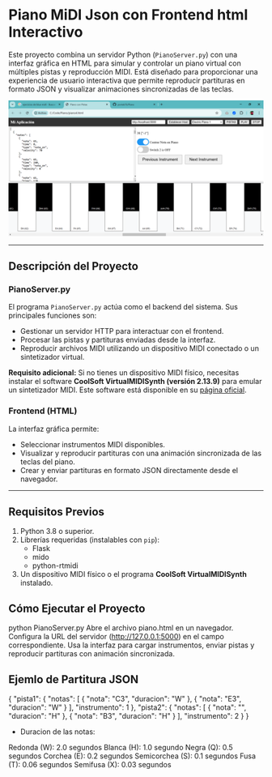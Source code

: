 # Piano MiDI Json con Frontend html Interactivo

Este proyecto combina un servidor Python (`PianoServer.py`) con una interfaz gráfica en HTML para simular y controlar un piano virtual con múltiples pistas y reproducción MIDI. Está diseñado para proporcionar una experiencia de usuario interactiva que permite reproducir partituras en formato JSON y visualizar animaciones sincronizadas de las teclas.

![Piano html optimizado pantalla táctitles](https://github.com/portab76/Piano/blob/main/piano.png?raw=true)


---

## Descripción del Proyecto

### PianoServer.py
El programa `PianoServer.py` actúa como el backend del sistema. Sus principales funciones son:

- Gestionar un servidor HTTP para interactuar con el frontend.
- Procesar las pistas y partituras enviadas desde la interfaz.
- Reproducir archivos MIDI utilizando un dispositivo MIDI conectado o un sintetizador virtual.

**Requisito adicional:** Si no tienes un dispositivo MIDI físico, necesitas instalar el software **CoolSoft VirtualMIDISynth (versión 2.13.9)** para emular un sintetizador MIDI. Este software está disponible en su [página oficial](https://coolsoft.altervista.org/en/virtualmidisynth).

### Frontend (HTML)
La interfaz gráfica permite:

- Seleccionar instrumentos MIDI disponibles.
- Visualizar y reproducir partituras con una animación sincronizada de las teclas del piano.
- Crear y enviar partituras en formato JSON directamente desde el navegador.

---

## Requisitos Previos

1. Python 3.8 o superior.
2. Librerías requeridas (instalables con `pip`):
   - Flask
   - mido
   - python-rtmidi
3. Un dispositivo MIDI físico o el programa **CoolSoft VirtualMIDISynth** instalado.

## Cómo Ejecutar el Proyecto

python PianoServer.py
Abre el archivo piano.html en un navegador.
Configura la URL del servidor (http://127.0.0.1:5000) en el campo correspondiente.
Usa la interfaz para cargar instrumentos, enviar pistas y reproducir partituras con animación sincronizada.

## Ejemlo de Partitura JSON
{
    "pista1": {
        "notas": [
            { "nota": "C3", "duracion": "W" },
            { "nota": "E3", "duracion": "W" }
        ],
        "instrumento": 1
    },
    "pista2": {
        "notas": [
            { "nota": "", "duracion": "H" },
            { "nota": "B3", "duracion": "H" }
        ],
        "instrumento": 2
    }
}
- Duracion de las notas:

Redonda (W):	 	 2.0 segundos
Blanca (H): 		 1.0 segundo
Negra (Q): 			 0.5 segundos
Corchea (E): 		 0.2 segundos
Semicorchea (S): 0.1 segundos
Fusa (T): 		   0.06 segundos
Semifusa (X):		 0.03 segundos
